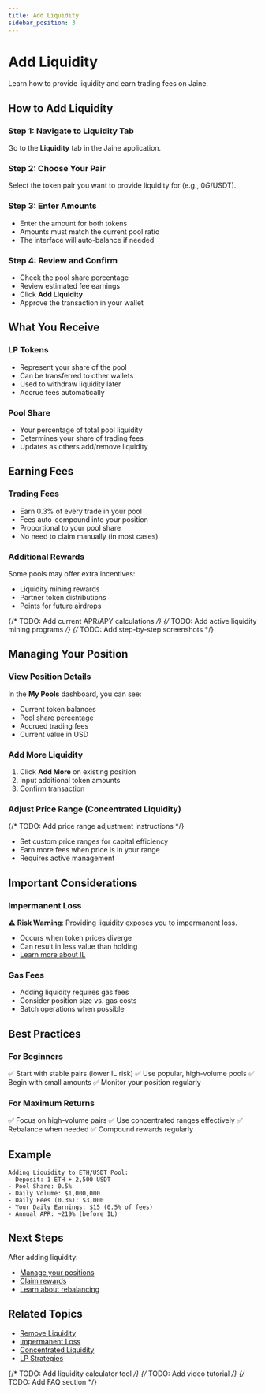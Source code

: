 ```yaml
---
title: Add Liquidity
sidebar_position: 3
---
```


# Add Liquidity

Learn how to provide liquidity and earn trading fees on Jaine.

## How to Add Liquidity

### Step 1: Navigate to Liquidity Tab
Go to the **Liquidity** tab in the Jaine application.

### Step 2: Choose Your Pair
Select the token pair you want to provide liquidity for (e.g., $0G/$USDT).

### Step 3: Enter Amounts
- Enter the amount for both tokens
- Amounts must match the current pool ratio
- The interface will auto-balance if needed

### Step 4: Review and Confirm
- Check the pool share percentage
- Review estimated fee earnings
- Click **Add Liquidity**
- Approve the transaction in your wallet

## What You Receive

### LP Tokens
- Represent your share of the pool
- Can be transferred to other wallets
- Used to withdraw liquidity later
- Accrue fees automatically

### Pool Share
- Your percentage of total pool liquidity
- Determines your share of trading fees
- Updates as others add/remove liquidity

## Earning Fees

### Trading Fees
- Earn 0.3% of every trade in your pool
- Fees auto-compound into your position
- Proportional to your pool share
- No need to claim manually (in most cases)

### Additional Rewards
Some pools may offer extra incentives:
- Liquidity mining rewards
- Partner token distributions
- Points for future airdrops

{/* TODO: Add current APR/APY calculations */}
{/* TODO: Add active liquidity mining programs */}
{/* TODO: Add step-by-step screenshots */}

## Managing Your Position

### View Position Details
In the **My Pools** dashboard, you can see:
- Current token balances
- Pool share percentage
- Accrued trading fees
- Current value in USD

### Add More Liquidity
1. Click **Add More** on existing position
2. Input additional token amounts
3. Confirm transaction

### Adjust Price Range (Concentrated Liquidity)
{/* TODO: Add price range adjustment instructions */}
- Set custom price ranges for capital efficiency
- Earn more fees when price is in your range
- Requires active management

## Important Considerations

### Impermanent Loss
⚠️ **Risk Warning**: Providing liquidity exposes you to impermanent loss.
- Occurs when token prices diverge
- Can result in less value than holding
- [Learn more about IL](./impermanent-loss)

### Gas Fees
- Adding liquidity requires gas fees
- Consider position size vs. gas costs
- Batch operations when possible

## Best Practices

### For Beginners
✅ Start with stable pairs (lower IL risk)
✅ Use popular, high-volume pools
✅ Begin with small amounts
✅ Monitor your position regularly

### For Maximum Returns
✅ Focus on high-volume pairs
✅ Use concentrated ranges effectively
✅ Rebalance when needed
✅ Compound rewards regularly

## Example

```
Adding Liquidity to ETH/USDT Pool:
- Deposit: 1 ETH + 2,500 USDT
- Pool Share: 0.5%
- Daily Volume: $1,000,000
- Daily Fees (0.3%): $3,000
- Your Daily Earnings: $15 (0.5% of fees)
- Annual APR: ~219% (before IL)
```

## Next Steps

After adding liquidity:
- [Manage your positions](./manage-positions)
- [Claim rewards](./claim-rewards)
- [Learn about rebalancing](./rebalancing)

## Related Topics

- [Remove Liquidity](./remove-liquidity)
- [Impermanent Loss](./impermanent-loss)
- [Concentrated Liquidity](./concentrated-liquidity)
- [LP Strategies](./lp-strategies)

{/* TODO: Add liquidity calculator tool */}
{/* TODO: Add video tutorial */}
{/* TODO: Add FAQ section */}